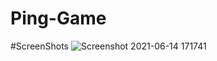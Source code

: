 # Ping-Game

#ScreenShots
![Screenshot 2021-06-14 171741](https://user-images.githubusercontent.com/60545932/121888175-4d5f8b00-cd35-11eb-994d-42ee7e2b09ce.png)




